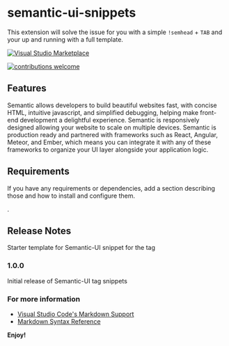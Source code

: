 # semantic-ui-snippets 

This extension will solve the issue for you with a simple `!semhead` + `TAB` and your up and running with a full template.

[![Visual Studio Marketplace](https://img.shields.io/vscode-marketplace/v/Licio.semantic-ui-snippets.svg)](https://marketplace.visualstudio.com/items?itemName=Licio.semantic-ui-snippets)

[![contributions welcome](https://img.shields.io/badge/contributions-welcome-brightgreen.svg)](https://github.com/liciolentimo/semantic-ui-snippets)


## Features

Semantic allows developers to build beautiful websites fast, with concise HTML, intuitive javascript, and simplified debugging, helping make front-end development a delightful experience. Semantic is responsively designed allowing your website to scale on multiple devices. Semantic is production ready and partnered with frameworks such as React, Angular, Meteor, and Ember, which means you can integrate it with any of these frameworks to organize your UI layer alongside your application logic.

## Requirements

If you have any requirements or dependencies, add a section describing those and how to install and configure them.

.

## Release Notes

Starter template for Semantic-UI snippet for the <head> tag

### 1.0.0

Initial release of Semantic-UI <head> tag snippets


### For more information

* [Visual Studio Code's Markdown Support](http://code.visualstudio.com/docs/languages/markdown)
* [Markdown Syntax Reference](https://help.github.com/articles/markdown-basics/)

**Enjoy!**
